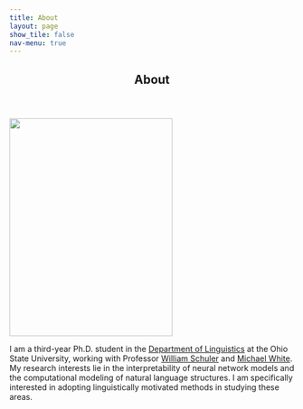 ```yaml
---
title: About
layout: page
show_tile: false
nav-menu: true
---
```

<!-- Main -->
<div id="main">

<!--One-->
<section id="one">
	<div class="inner">
		<header class="major">
			<h1>About</h1>
		</header>
<!-- 		<span class="image right"><img src="{% link assets/images/nica-2021.jpg %}" alt="" data-position="top center" style="width:288px;height:386px;" /></span> -->
		<p><img src="{% link assets/images/nica-2021.jpg %}" alt="" data-position="top center" style="width:288px;height:386px;" /></p>
		<p>I am a third-year Ph.D. student in the <a href="https://linguistics.osu.edu/">Department of Linguistics</a> at the Ohio State University, working with Professor <a href="https://www.asc.ohio-state.edu/schuler.77/">William Schuler</a> and <a href="https://u.osu.edu/white.1240/">Michael White</a>. My research interests lie in the interpretability of neural network models and the computational modeling of natural language structures. I am specifically interested in adopting linguistically motivated methods in studying these areas.</p>
	</div>
</section>

</div>
